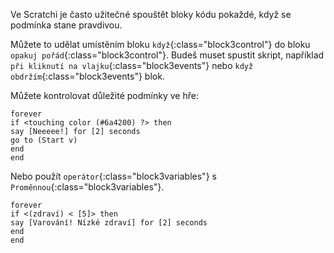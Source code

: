 Ve Scratchi je často užitečné spouštět bloky kódu pokaždé, když se podmínka stane pravdivou.

Můžete to udělat umístěním bloku `když`{:class="block3control"} do bloku `opakuj pořád`{:class="block3control"}. Budeš muset spustit skript, například `při kliknutí na vlajku`{:class="block3events"} nebo `když obdržím`{:class="block3events"} blok.

Můžete kontrolovat důležité podmínky ve hře:

```blocks3
forever
if <touching color (#6a4200) ?> then
say [Neeeee!] for [2] seconds
go to (Start v)
end
end
```

Nebo použít `operátor`{:class="block3variables"} s `Proměnnou`{:class="block3variables"}.

```blocks3
forever
if <(zdraví) < [5]> then
say [Varování! Nízké zdraví] for [2] seconds
end
end
```
